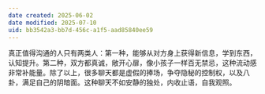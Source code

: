```yaml
---
date created: 2025-06-02
date modified: 2025-07-10
uid: bb3542a3-bb7d-456c-a1f5-aad85840ee59
---
```


真正值得沟通的人只有两类人：第一种，能够从对方身上获得新信息，学到东西，认知提升。第二种，双方都真诚，敞开心扉，像小孩子一样百无禁忌，这种流动感非常补能量。除了以上，很多聊天都是虚假的捧场，争夺隐秘的控制权，以及八卦，满足自己的阴暗面。这种聊天不如安静的独处，内收止语，自我观照。
